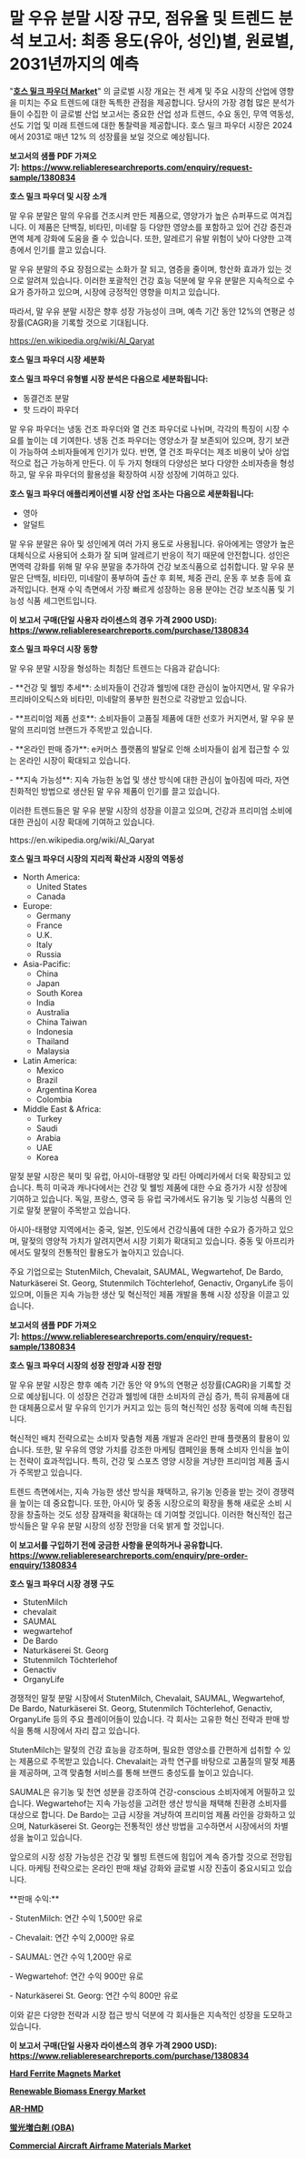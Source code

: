 <p><h1>말 우유 분말 시장 규모, 점유율 및 트렌드 분석 보고서: 최종 용도(유아, 성인)별, 원료별, 2031년까지의 예측</h1></p><p>"<strong><a href="https://www.reliableresearchreports.com/horse-milk-powder-r1380834">호스 밀크 파우더 Market</a></strong>" 의 글로벌 시장 개요는 전 세계 및 주요 시장의 산업에 영향을 미치는 주요 트렌드에 대한 독특한 관점을 제공합니다. 당사의 가장 경험 많은 분석가들이 수집한 이 글로벌 산업 보고서는 중요한 산업 성과 트렌드, 수요 동인, 무역 역동성, 선도 기업 및 미래 트렌드에 대한 통찰력을 제공합니다. 호스 밀크 파우더 시장은 2024에서 2031로 매년 12% 의 성장률을 보일 것으로 예상됩니다.</p>
<p><strong>보고서의 샘플 PDF 가져오기:&nbsp;<a href="https://www.reliableresearchreports.com/enquiry/request-sample/1380834">https://www.reliableresearchreports.com/enquiry/request-sample/1380834</a></strong></p>
<p><strong>호스 밀크 파우더 및 시장 소개</strong></p>
<p><p>말 우유 분말은 말의 우유를 건조시켜 만든 제품으로, 영양가가 높은 슈퍼푸드로 여겨집니다. 이 제품은 단백질, 비타민, 미네랄 등 다양한 영양소를 포함하고 있어 건강 증진과 면역 체계 강화에 도움을 줄 수 있습니다. 또한, 알레르기 유발 위험이 낮아 다양한 고객층에서 인기를 끌고 있습니다. </p><p>말 우유 분말의 주요 장점으로는 소화가 잘 되고, 염증을 줄이며, 항산화 효과가 있는 것으로 알려져 있습니다. 이러한 포괄적인 건강 효능 덕분에 말 우유 분말은 지속적으로 수요가 증가하고 있으며, 시장에 긍정적인 영향을 미치고 있습니다. </p><p>따라서, 말 우유 분말 시장은 향후 성장 가능성이 크며, 예측 기간 동안 12%의 연평균 성장률(CAGR)을 기록할 것으로 기대됩니다.</p></p>
<p><a href="https://en.wikipedia.org/wiki/Al_Qaryat">https://en.wikipedia.org/wiki/Al_Qaryat</a></p>
<p><strong>호스 밀크 파우더 시장 세분화</strong></p>
<p><strong>호스 밀크 파우더 유형별 시장 분석은 다음으로 세분화됩니다:</strong></p>
<p><ul><li>동결건조 분말</li><li>핫 드라이 파우더</li></ul></p>
<p><p>말 우유 파우더는 냉동 건조 파우더와 열 건조 파우더로 나뉘며, 각각의 특징이 시장 수요를 높이는 데 기여한다. 냉동 건조 파우더는 영양소가 잘 보존되어 있으며, 장기 보관이 가능하여 소비자들에게 인기가 있다. 반면, 열 건조 파우더는 제조 비용이 낮아 상업적으로 접근 가능하게 만든다. 이 두 가지 형태의 다양성은 보다 다양한 소비자층을 형성하고, 말 우유 파우더의 활용성을 확장하여 시장 성장에 기여하고 있다.</p></p>
<p><strong>호스 밀크 파우더 애플리케이션별 시장 산업 조사는 다음으로 세분화됩니다:</strong></p>
<p><ul><li>영아</li><li>알덜트</li></ul></p>
<p><p>말 우유 분말은 유아 및 성인에게 여러 가지 용도로 사용됩니다. 유아에게는 영양가 높은 대체식으로 사용되어 소화가 잘 되며 알레르기 반응이 적기 때문에 안전합니다. 성인은 면역력 강화를 위해 말 우유 분말을 추가하여 건강 보조식품으로 섭취합니다. 말 우유 분말은 단백질, 비타민, 미네랄이 풍부하여 출산 후 회복, 체중 관리, 운동 후 보충 등에 효과적입니다. 현재 수익 측면에서 가장 빠르게 성장하는 응용 분야는 건강 보조식품 및 기능성 식품 세그먼트입니다.</p></p>
<p><strong>이 보고서 구매(단일 사용자 라이센스의 경우 가격 2900 USD): <a href="https://www.reliableresearchreports.com/purchase/1380834">https://www.reliableresearchreports.com/purchase/1380834</a></strong></p>
<p><strong>호스 밀크 파우더 시장 동향</strong></p>
<p><p>말 우유 분말 시장을 형성하는 최첨단 트렌드는 다음과 같습니다:</p><p>- **건강 및 웰빙 추세**: 소비자들이 건강과 웰빙에 대한 관심이 높아지면서, 말 우유가 프리바이오틱스와 비타민, 미네랄의 풍부한 원천으로 각광받고 있습니다.</p><p>- **프리미엄 제품 선호**: 소비자들이 고품질 제품에 대한 선호가 커지면서, 말 우유 분말의 프리미엄 브랜드가 주목받고 있습니다.</p><p>- **온라인 판매 증가**: e커머스 플랫폼의 발달로 인해 소비자들이 쉽게 접근할 수 있는 온라인 시장이 확대되고 있습니다.</p><p>- **지속 가능성**: 지속 가능한 농업 및 생산 방식에 대한 관심이 높아짐에 따라, 자연 친화적인 방법으로 생산된 말 우유 제품이 인기를 끌고 있습니다.</p><p>이러한 트렌드들은 말 우유 분말 시장의 성장을 이끌고 있으며, 건강과 프리미엄 소비에 대한 관심이 시장 확대에 기여하고 있습니다.</p></p>
<p>https://en.wikipedia.org/wiki/Al_Qaryat</p>
<p><strong>호스 밀크 파우더 시장의 지리적 확산과 시장의 역동성</strong></p>
<p><ul>
    <li>
        North America:
        <ul>
            <li>United States</li>
            <li>Canada</li>
        </ul>
    </li>
    <li>
        Europe:
        <ul>
            <li>Germany</li>
            <li>France</li>
            <li>U.K.</li>
            <li>Italy</li>
            <li>Russia</li>
        </ul>
    </li>
    <li>
        Asia-Pacific:
        <ul>
            <li>China</li>
            <li>Japan</li>
            <li>South Korea</li>
            <li>India</li>
            <li>Australia</li>
            <li>China Taiwan</li>
            <li>Indonesia</li>
            <li>Thailand</li>
            <li>Malaysia</li>
        </ul>
    </li>
    <li>
        Latin America:
        <ul>
            <li>Mexico</li>
            <li>Brazil</li>
            <li>Argentina Korea</li>
            <li>Colombia</li>
        </ul>
    </li>
    <li>
        Middle East & Africa:
        <ul>
            <li>Turkey</li>
            <li>Saudi</li>
            <li>Arabia</li>
            <li>UAE</li>
            <li>Korea</li>
        </ul>
    </li>
    </ul></p>
<p><p>말젖 분말 시장은 북미 및 유럽, 아시아-태평양 및 라틴 아메리카에서 더욱 확장되고 있습니다. 특히 미국과 캐나다에서는 건강 및 웰빙 제품에 대한 수요 증가가 시장 성장에 기여하고 있습니다. 독일, 프랑스, 영국 등 유럽 국가에서도 유기농 및 기능성 식품의 인기로 말젖 분말이 주목받고 있습니다.</p><p>아시아-태평양 지역에서는 중국, 일본, 인도에서 건강식품에 대한 수요가 증가하고 있으며, 말젖의 영양적 가치가 알려지면서 시장 기회가 확대되고 있습니다. 중동 및 아프리카에서도 말젖의 전통적인 활용도가 높아지고 있습니다.</p><p>주요 기업으로는 StutenMilch, Chevalait, SAUMAL, Wegwartehof, De Bardo, Naturkäserei St. Georg, Stutenmilch Töchterlehof, Genactiv, OrganyLife 등이 있으며, 이들은 지속 가능한 생산 및 혁신적인 제품 개발을 통해 시장 성장을 이끌고 있습니다.</p></p>
<p><strong>보고서의 샘플 PDF 가져오기:&nbsp;<a href="https://www.reliableresearchreports.com/enquiry/request-sample/1380834">https://www.reliableresearchreports.com/enquiry/request-sample/1380834</a></strong></p>
<p><strong>호스 밀크 파우더 시장의 성장 전망과 시장 전망</strong></p>
<p><p>말 우유 분말 시장은 향후 예측 기간 동안 약 9%의 연평균 성장률(CAGR)을 기록할 것으로 예상됩니다. 이 성장은 건강과 웰빙에 대한 소비자의 관심 증가, 특히 유제품에 대한 대체품으로서 말 우유의 인기가 커지고 있는 등의 혁신적인 성장 동력에 의해 촉진됩니다. </p><p>혁신적인 배치 전략으로는 소비자 맞춤형 제품 개발과 온라인 판매 플랫폼의 활용이 있습니다. 또한, 말 우유의 영양 가치를 강조한 마케팅 캠페인을 통해 소비자 인식을 높이는 전략이 효과적입니다. 특히, 건강 및 스포츠 영양 시장을 겨냥한 프리미엄 제품 출시가 주목받고 있습니다. </p><p>트렌드 측면에서는, 지속 가능한 생산 방식을 채택하고, 유기농 인증을 받는 것이 경쟁력을 높이는 데 중요합니다. 또한, 아시아 및 중동 시장으로의 확장을 통해 새로운 소비 시장을 창출하는 것도 성장 잠재력을 확대하는 데 기여할 것입니다. 이러한 혁신적인 접근 방식들은 말 우유 분말 시장의 성장 전망을 더욱 밝게 할 것입니다.</p></p>
<p><strong>이 보고서를 구입하기 전에 궁금한 사항을 문의하거나 공유합니다. <a href="https://www.reliableresearchreports.com/enquiry/pre-order-enquiry/1380834">https://www.reliableresearchreports.com/enquiry/pre-order-enquiry/1380834</a></strong></p>
<p><strong>호스 밀크 파우더 시장 경쟁 구도</strong></p>
<p><ul><li>StutenMilch</li><li>chevalait</li><li>SAUMAL</li><li>wegwartehof</li><li>De Bardo</li><li>Naturkäserei St. Georg</li><li>Stutenmilch Töchterlehof</li><li>Genactiv</li><li>OrganyLife</li></ul></p>
<p><p>경쟁적인 말젖 분말 시장에서 StutenMilch, Chevalait, SAUMAL, Wegwartehof, De Bardo, Naturkäserei St. Georg, Stutenmilch Töchterlehof, Genactiv, OrganyLife 등의 주요 플레이어들이 있습니다. 각 회사는 고유한 혁신 전략과 판매 방식을 통해 시장에서 자리 잡고 있습니다.</p><p>StutenMilch는 말젖의 건강 효능을 강조하며, 필요한 영양소를 간편하게 섭취할 수 있는 제품으로 주목받고 있습니다. Chevalait는 과학 연구를 바탕으로 고품질의 말젖 제품을 제공하며, 고객 맞춤형 서비스를 통해 브랜드 충성도를 높이고 있습니다.</p><p>SAUMAL은 유기농 및 천연 성분을 강조하여 건강-conscious 소비자에게 어필하고 있습니다. Wegwartehof는 지속 가능성을 고려한 생산 방식을 채택해 친환경 소비자를 대상으로 합니다. De Bardo는 고급 시장을 겨냥하여 프리미엄 제품 라인을 강화하고 있으며, Naturkäserei St. Georg는 전통적인 생산 방법을 고수하면서 시장에서의 차별성을 높이고 있습니다.</p><p>앞으로의 시장 성장 가능성은 건강 및 웰빙 트렌드에 힘입어 계속 증가할 것으로 전망됩니다. 마케팅 전략으로는 온라인 판매 채널 강화와 글로벌 시장 진출이 중요시되고 있습니다.</p><p>**판매 수익:**</p><p>- StutenMilch: 연간 수익 1,500만 유로</p><p>- Chevalait: 연간 수익 2,000만 유로</p><p>- SAUMAL: 연간 수익 1,200만 유로</p><p>- Wegwartehof: 연간 수익 900만 유로</p><p>- Naturkäserei St. Georg: 연간 수익 800만 유로</p><p>이와 같은 다양한 전략과 시장 접근 방식 덕분에 각 회사들은 지속적인 성장을 도모하고 있습니다.</p></p>
<p><strong>이 보고서 구매(단일 사용자 라이센스의 경우 가격 2900 USD): <a href="https://www.reliableresearchreports.com/purchase/1380834">https://www.reliableresearchreports.com/purchase/1380834</a></strong></p>
<p><strong><p><a href="https://issuu.com/reportprime-2/docs/hard-ferrite-magnets-market-size-20_752104b760daa9">Hard Ferrite Magnets Market</a></p><p><a href="https://www.linkedin.com/pulse/role-renewable-biomass-energy-market-applications-industrialcommercialresidential-aydee?trackingId=DIiRCaq0QmKl727h1Gs3Cw%3D%3D">Renewable Biomass Energy Market</a></p><p><a href="https://medium.com/@philip.paige_33635/2024%EB%85%84%EB%B6%80%ED%84%B0-2031%EB%85%84%EA%B9%8C%EC%A7%80-10-9-%EC%9D%98-%EC%97%B0%ED%8F%89%EA%B7%A0-%EC%84%B1%EC%9E%A5%EB%A5%A0-cagr-%EB%A1%9C-%EC%84%B1%EC%9E%A5%ED%95%98%EA%B3%A0-%EC%9E%88%EB%8A%94-ar-hmd-%EC%8B%9C%EC%9E%A5-%EA%B7%9C%EB%AA%A8%EC%97%90-%EB%8C%80%ED%95%9C-%ED%86%B5%EC%B0%B0%EB%A0%A5-c49b987f3289">AR-HMD</a></p><p><a href="https://medium.com/@chkhskano/optical-brightening-agents-obas-market-%E3%81%AF-%E3%82%B3%E3%82%B9%E3%83%88%E7%AE%A1%E7%90%86%E3%81%A8%E5%8A%B9%E7%8E%87%E5%90%91%E4%B8%8A%E3%82%92%E5%84%AA%E5%85%88%E3%81%97%E3%81%BE%E3%81%99-%E3%81%95%E3%82%89%E3%81%AB-%E5%A0%B1%E5%91%8A%E6%9B%B8%E3%81%AF%E5%B8%82%E5%A0%B4%E3%81%AE%E9%9C%80%E8%A6%81%E9%9D%A2%E3%81%A8%E4%BE%9B%E7%B5%A6%E9%9D%A2%E3%81%AE%E4%B8%A1%E6%96%B9%E3%82%92%E3%82%AB%E3%83%90%E3%83%BC%E3%81%97%E3%81%A6%E3%81%84%E3%81%BE%E3%81%99-e81a348d1fcd">蛍光増白剤 (OBA)</a></p><p><a href="https://github.com/abbislposival/Market-Research-Report-List-1/blob/main/commercial-aircraft-airframe-materials-market.md">Commercial Aircraft Airframe Materials Market</a></p></strong></p>
<p></p>